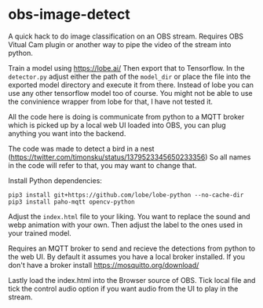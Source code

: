 # obs-image-detect
A quick hack to do image classification on an OBS stream. Requires OBS Vitual Cam plugin or another way to pipe the video of the stream into python.

Train a model using https://lobe.ai/
Then export that to Tensorflow. In the `detector.py` adjust either the path of the `model_dir` or place the file into the exported model directory and execute it from there.
Instead of lobe you can use any other tensorflow model too of course. You might not be able to use the convinience wrapper from lobe for that, I have not tested it.

All the code here is doing is communicate from python to a MQTT broker which is picked up by a local web UI loaded into OBS, you can plug anything you want into the backend.

The code was made to detect a bird in a nest (https://twitter.com/timonsku/status/1379523345650233356)
So all names in the code will refer to that, you may want to change that.

Install Python dependencies:
```
pip3 install git+https://github.com/lobe/lobe-python --no-cache-dir
pip3 install paho-mqtt opencv-python
```

Adjust the `index.html` file to your liking. You want to replace the sound and webp animation with your own.
Then adjust the label to the ones used in your trained model.

Requires an MQTT broker to send and recieve the detections from python to the web UI. By default it assumes you have a local broker installed.
If you don't have a broker install https://mosquitto.org/download/

Lastly load the index.html into the Browser source of OBS. Tick local file and tick the control audio option if you want audio from the UI to play in the stream.